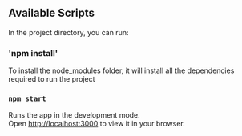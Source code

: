 
## Available Scripts

In the project directory, you can run:

### 'npm install'

To install the node_modules folder, it will install all the dependencies required to run the project

### `npm start`

Runs the app in the development mode.\
Open [http://localhost:3000](http://localhost:3000) to view it in your browser.




